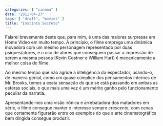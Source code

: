 ```yaml
---
categories: [ "cinema" ]
date: "2011-04-27"
tags: [ "draft", "movies" ]
title: "Instinto Secreto"
---
```

Falarei brevemente deste que, para mim, é uma das maiores surpresas em
Home Vídeo em muito tempo. A princípio, o filme emprega uma dinâmica
inovadora com um mesmo personagem representado por duas psiques/atores, e
o uso de atores que conseguem passar a impressão de serem a mesma pessoa
(Kevin Costner e William Hurt) é mecanicamente a melhor coisa do filme.

Ao mesmo tempo que não agride a inteligência do espectador, usando-o,
de maneira genial, como um quase cúmplice dos pensamentos internos
de Mr. Brooks, temos a exata sensação do que se está passando em
ambas as esferas sociais, o que mais uma vez é um mérito ganho pelo
funcionamento peculiar da narratia.

Apresentando-nos uma visão irônica e arrebatadora dos matadores em
série, o filme consegue manter o interesse sempre crescente, com cenas
que certamente figurarão entre os exemplos do que a arte cinematográfica
bem dirigida consegue produzir.
